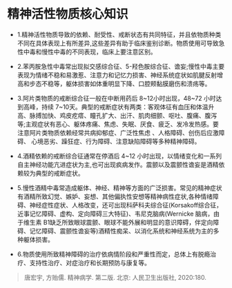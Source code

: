 # 精神活性物质核心知识

- 1.精神活性物质导致的依赖、耐受性、戒断状态有共同特征，并且依物质种类不同在具体表现上有所差异,这些差异有助于临床鉴别诊断。物质使用可导致急性中毒和慢性中毒的不同表现，临床上要注意区别。

- 2.苯丙胺急性中毒常出现拟交感综合征、5-羟色胺综合征、谵妄;慢性中毒主要表现为情绪不稳和易激惹、注意力和记忆力损害、神经系统症状如肌腱反射增高和步态不稳等，躯体损害如体重明显下降、口腔颊黏膜磨伤和溃疡等。

- 3.阿片类物质的戒断综合征一般在中断用药后 8~12小时出现，48~72 小时达到高峰，持续 7~10天。典型的戒断症状有两类：客观体征有血压和体温升高、脉搏加快、鸡皮疙瘩、瞳孔扩大、出汗、肌肉细颤、呕吐、腹痛、腹泻等;主观症状有恶心、躯体疼痛、焦虑、失眠、厌食、疲乏、发冷发热感。要注意阿片类物质依赖经常共病抑郁症、广泛性焦虑 、人格障碍、创伤后应激障碍、 心境恶劣、躁狂症、行为障碍、注意缺陷障碍等多种精神障碍。

- 4.酒精依赖的戒断综合征通常在停酒后 4~12 小时出现，以情绪变化和一系列自主神经功能亢进症状为主,也可出现疯病发作。震颤以及震颤性谵妄是酒精依赖较为典型的戒断症状。

- 5.慢性酒精中毒常造成躯体、神经、精神等方面的广泛损害。常见的精神症状有酒精所致幻觉、嫉妒、妄想、其他偏执性安想等精神病性症状,各种情绪障碍、神经症性症状、人格改变，还可出现科萨科夫综合征(Korsakoff综合征，近事记忆障碍、虚构、定向障碍三大特征)、韦尼克脑病(Wernicke 脑病，由于维生素 B1缺乏所致眼球震颤、眼球不能外展和明显的意识障碍，伴定向障碍、记忆障碍、震颤性谵妄等)酒精性痴呆、以消化系统和神经系统为主的多种躯体损害。

- 6.物质使用所致精神障碍的治疗依病情阶段和严重性而定，总体上有脱瘾治疗、支持性治疗、对症治疗和长期预防与康复等。

> 唐宏宇, 方贻儒. 精神病学. 第二版. 北京: 人民卫生出版社, 2020:180.